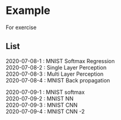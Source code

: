 # Example
For exercise

List
----------------------

2020-07-08-1 : MNIST Softmax Regression   
2020-07-08-2 : Single Layer Perception    
2020-07-08-3 : Multi Layer Perception   
2020-07-08-4 : MNIST Back propagation   

2020-07-09-1 : MNIST softmax  
2020-07-09-2 : MNIST NN   
2020-07-09-3 : MNIST CNN  
2020-07-09-4 : MNIST CNN -2   
